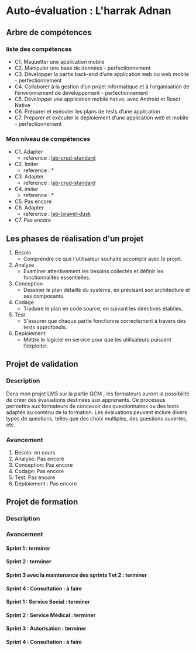 # Auto-évaluation : L'harrak Adnan

## Arbre de compétences
### liste des compétences
- C1. Maquetter une application mobile
- C2. Manipuler une base de données - perfectionnement
- C3. Développer la partie back-end d’une application web ou web mobile - perfectionnement
- C4. Collaborer à la gestion d’un projet informatique et à l’organisation de l’environnement de développement - perfectionnement
- C5. Développer une application mobile native, avec Android et React Native
- C6. Préparer et exécuter les plans de tests d’une application
- C7. Préparer et exécuter le déploiement d’une application web et mobile - perfectionnement
### Mon niveau de compétences
<!-- TODO : Mon niveau (Imiter,Adapter,Transposer) à chaque compétences -->
- C1. Adapter
    - reference : [lab-crud-standard](https://github.com/ADNANLH/lab-crud-standard.git)
- C2. Imiter
    - reference : *
- C3. Adapter
    - reference : [lab-crud-standard](https://github.com/ADNANLH/lab-crud-standard.git)
- C4. imiter
    - reference : *
- C5. Pas encore
- C6. Adapter
    - reference : [lab-laravel-dusk](https://github.com/ADNANLH/lab_laravel_dusk.git)
- C7. Pas encore
## Les phases de réalisation d'un projet 

<!-- Donnez une description de chaque phase dnas un seul phrase -->

1. Besoin
    - Comprendre ce que l'utilisateur souhaite accomplir avec le projet.
2. Analyse
    - Examiner attentivement les besoins collectés et définir les fonctionnalités essentielles.
3. Conception
    - Dessiner le plan détaillé du système, en précisant son architecture et ses composants.
4. Codage
    - Traduire le plan en code source, en suivant les directives établies.
5. Test
    - S'assurer que chaque partie fonctionne correctement à travers des tests approfondis.
6. Déploiement 
    - Mettre le logiciel en service pour que les utilisateurs puissent l'exploiter.

## Projet de validation
### Description
Dans mon projet LMS sur la partie QCM , les formateurs auront la possibilité de créer des évaluations destinées aux apprenants. Ce processus permettra aux formateurs de concevoir des questionnaires ou des tests adaptés au contenu de la formation. Les évaluations peuvent inclure divers types de questions, telles que des choix multiples, des questions ouvertes, etc.
### Avancement
1. Besoin: en cours
2. Analyse: Pas encore
3. Conception: Pas encore
4. Codage: Pas encore
5. Test: Pas encore
6. Déploiement : Pas encore


## Projet de formation

### Description

### Avancement
#### Sprint 1 : terminer
#### Sprint 2 : terminer
#### Sprint 3 avec la maintenance des sprints 1 et 2 : terminer  
#### Sprint 4 : Consultation : à faire

<!-- Donnez l'état de chaque phase de développement de chaque sprint -->
#### Sprint 1 : Service Social : terminer
#### Sprint 2 : Service Médical : terminer
#### Sprint 3 : Autorisation : terminer 
#### Sprint 4 : Consultation : à faire
